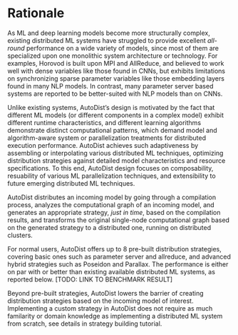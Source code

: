 # Rationale

As ML and deep learning models become more structurally complex, existing distributed ML systems have struggled to provide 
excellent _all-round_ performance on a wide variety of models, since most of them are specialized upon one monolithic system architecture or technology.
For examples, Horovod is built upon MPI and AllReduce, and believed to work well with dense variables like those found in CNNs, but exhibits limitations on 
synchronizing sparse parameter variables like those embedding layers found in many NLP models. In contrast, many parameter server based systems are reported to be better-suited with NLP models than on CNNs. 

Unlike existing systems, AutoDist’s design is motivated by the fact that different ML models (or different components in a complex model) exhibit different runtime characteristics, 
and different learning algorithms demonstrate distinct computational patterns, which demand model and algorithm-aware system or parallelization treatments for distributed execution performance. 
AutoDist achieves such adaptiveness by assembling or interpolating various distributed ML techniques, optimizing distribution strategies against detailed model characteristics and resource specifications.
To this end, AutoDist design focuses on composability, resuability of various ML parallelization techniques, and extensibility to future emerging distributed ML techniques.

AutoDist distributes an incoming model by going through a compilation process, analyzes the computational graph of an incoming model, and generates an appropriate strategy, _just in time_, based on the 
compilation results, and transforms the original single-node computational graph based on the generated strategy to a distributed one, running on distributed clusters. 

For normal users, AutoDist offers up to 8 pre-built distribution strategies, covering basic ones such as parameter server and allreduce, and advanced hybrid 
strategies such as Poseidon and Parallax. The performance is either on par with or better than existing available distributed ML systems, as reported below. [TODO: LINK TO BENCHMARK RESULT]

Beyond pre-built strategies, AutoDist lowers the barrier of creating distribution strategies based on the incoming model of interest. Implementing a custom strategy in AutoDist does not require as much familarity or 
domain knowledge as implementing a distributed ML system from scratch, see details in strategy building tutorial.

